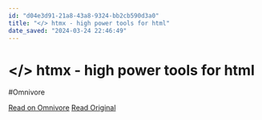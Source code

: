 ```yaml
---
id: "d04e3d91-21a8-43a8-9324-bb2cb590d3a0"
title: "</> htmx - high power tools for html"
date_saved: "2024-03-24 22:46:49"
---
```


# </> htmx - high power tools for html
#Omnivore

[Read on Omnivore](https://omnivore.app/me/htmx-high-power-tools-for-html-18a73f9ca39)
[Read Original](https://htmx.org)

